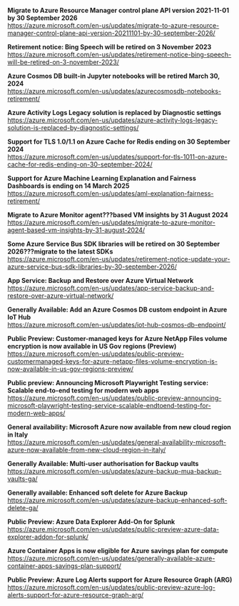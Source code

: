 **Migrate to Azure Resource Manager control plane API version 2021-11-01 by 30 September 2026**  
https://azure.microsoft.com/en-us/updates/migrate-to-azure-resource-manager-control-plane-api-version-20211101-by-30-september-2026/


**Retirement notice: Bing Speech will be retired on 3 November 2023**  
https://azure.microsoft.com/en-us/updates/retirement-notice-bing-speech-will-be-retired-on-3-november-2023/


**Azure Cosmos DB built-in Jupyter notebooks will be retired March 30, 2024**  
https://azure.microsoft.com/en-us/updates/azurecosmosdb-notebooks-retirement/


**Azure Activity Logs Legacy solution is replaced by Diagnostic settings**  
https://azure.microsoft.com/en-us/updates/azure-activity-logs-legacy-solution-is-replaced-by-diagnostic-settings/


**Support for TLS 1.0/1.1 on Azure Cache for Redis ending on 30 September 2024**  
https://azure.microsoft.com/en-us/updates/support-for-tls-1011-on-azure-cache-for-redis-ending-on-30-september-2024/


**Support for Azure Machine Learning Explanation and Fairness Dashboards is ending on 14 March 2025**  
https://azure.microsoft.com/en-us/updates/aml-explanation-fairness-retirement/


**Migrate to Azure Monitor agent???based VM insights by 31 August 2024**  
https://azure.microsoft.com/en-us/updates/migrate-to-azure-monitor-agent-based-vm-insights-by-31-august-2024/


**Some Azure Service Bus SDK libraries will be retired on 30 September 2026???migrate to the latest SDKs**  
https://azure.microsoft.com/en-us/updates/retirement-notice-update-your-azure-service-bus-sdk-libraries-by-30-september-2026/


**App Service: Backup and Restore over Azure Virtual Network**  
https://azure.microsoft.com/en-us/updates/app-service-backup-and-restore-over-azure-virtual-network/


**Generally Available: Add an Azure Cosmos DB custom endpoint in Azure IoT Hub**  
https://azure.microsoft.com/en-us/updates/iot-hub-cosmos-db-endpoint/


**Public Preview: Customer-managed keys for Azure NetApp Files volume encryption is now available in US Gov regions (Preview)**  
https://azure.microsoft.com/en-us/updates/public-preview-customermanaged-keys-for-azure-netapp-files-volume-encryption-is-now-available-in-us-gov-regions-preview/


**Public preview: Announcing Microsoft Playwright Testing service: Scalable end-to-end testing for modern web apps**  
https://azure.microsoft.com/en-us/updates/public-preview-announcing-microsoft-playwright-testing-service-scalable-endtoend-testing-for-modern-web-apps/


**General availability: Microsoft Azure now available from new cloud region in Italy**  
https://azure.microsoft.com/en-us/updates/general-availability-microsoft-azure-now-available-from-new-cloud-region-in-italy/


**Generally Available: Multi-user authorisation for Backup vaults**  
https://azure.microsoft.com/en-us/updates/azure-backup-mua-backup-vaults-ga/


**Generally available: Enhanced soft delete for Azure Backup**  
https://azure.microsoft.com/en-us/updates/azure-backup-enhanced-soft-delete-ga/


**Public Preview: Azure Data Explorer Add-On for Splunk**  
https://azure.microsoft.com/en-us/updates/public-preview-azure-data-explorer-addon-for-splunk/


**Azure Container Apps is now eligible for Azure savings plan for compute**  
https://azure.microsoft.com/en-us/updates/generally-available-azure-container-apps-savings-plan-support/


**Public Preview: Azure Log Alerts support for Azure Resource Graph (ARG)**  
https://azure.microsoft.com/en-us/updates/public-preview-azure-log-alerts-support-for-azure-resource-graph-arg/


